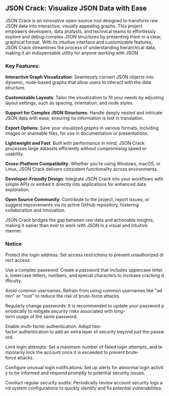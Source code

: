 ## JSON Crack: Visualize JSON Data with Ease

JSON Crack is an innovative open-source tool designed to transform raw JSON data into interactive, visually appealing graphs. This project empowers developers, data analysts, and technical teams to effortlessly explore and debug complex JSON structures by presenting them in a clear, graphical format. With its intuitive interface and customizable features, JSON Crack streamlines the process of understanding hierarchical data, making it an indispensable utility for anyone working with JSON.

### Key Features:

**Interactive Graph Visualization**: Seamlessly convert JSON objects into dynamic, node-based graphs that allow users to interact with the data structure.
  
**Customizable Layouts**: Tailor the visualization to fit your needs by adjusting layout settings, such as spacing, orientation, and node styles.

**Support for Complex JSON Structures**: Handle deeply nested and intricate JSON data with ease, ensuring no information is lost in translation.

**Export Options**: Save your visualized graphs in various formats, including images or shareable files, for use in documentation or presentations.

**Lightweight and Fast**: Built with performance in mind, JSON Crack processes large datasets efficiently without compromising speed or usability.

**Cross-Platform Compatibility**: Whether you're using Windows, macOS, or Linux, JSON Crack delivers consistent functionality across environments.

**Developer-Friendly Design**: Integrate JSON Crack into your workflows with simple APIs or embed it directly into applications for enhanced data exploration.

**Open Source Community**: Contribute to the project, report issues, or suggest improvements via its active GitHub repository, fostering collaboration and innovation.

JSON Crack bridges the gap between raw data and actionable insights, making it easier than ever to work with JSON in a visual and intuitive manner.

### Notice

Protect the login address: Set access restrictions to prevent unauthorized direct access.
    
Use a complex password: Create a password that includes uppercase letters, lowercase letters, numbers, and special characters to increase cracking difficulty.
    
Avoid common usernames: Refrain from using common usernames like "admin" or "root" to reduce the risk of brute-force attacks.
    
Regularly change passwords: It is recommended to update your password periodically to mitigate security risks associated with long-term usage of the same password.
    
Enable multi-factor authentication: Adopt two-factor authentication to add an extra layer of security beyond just the password.
    
Limit login attempts: Set a maximum number of failed login attempts, and temporarily lock the account once it is exceeded to prevent brute-force attacks.
    
Configure unusual login notifications: Set up alerts for abnormal login activity to be informed and respond promptly to potential security issues.
    
Conduct regular security audits: Periodically review account security logs and system configurations to quickly identify and fix potential vulnerabilities.
        